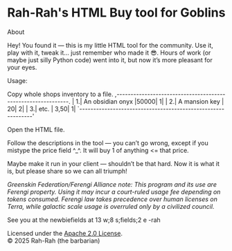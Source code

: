 # Rah-Rah's HTML Buy tool for Goblins

About

Hey! You found it — this is my little HTML tool for the community.
Use it, play with it, tweak it… just remember who made it 😎. Hours of work (or maybe just silly Python code) went into it, but now it’s more pleasant for your eyes.

Usage:

Copy whole shops inventory to a file.
,-------------------------------------------------------------.
|  1.| An obsidian onyx                             |50000|  1|
|  2.| A mansion key                                |   20|  2|
|  3.| etc.                                         | 3,50|  1|
`-------------------------------------------------------------'


Open the HTML file.


Follow the descriptions in the tool — you can’t go wrong, except if you mistype the price field ^_^. It will buy 1 of anything <= that price.

Maybe make it run in your client — shouldn’t be that hard. Now it is what it is, but please share so we can all triumph!


*Greenskin Federation/Ferengi Alliance note: This program and its use are Ferengi property. Using it may incur a court-ruled usage fee depending on tokens consumed. Ferengi law takes precedence over human licenses on Terra, while galactic scale usage is overruled only by a civilized council.*

See you at the newbiefields at 13 w;8 s;fields;2 e
-rah

Licensed under the [Apache 2.0 License](LICENSE).  
© 2025 Rah-Rah (the barbarian)

